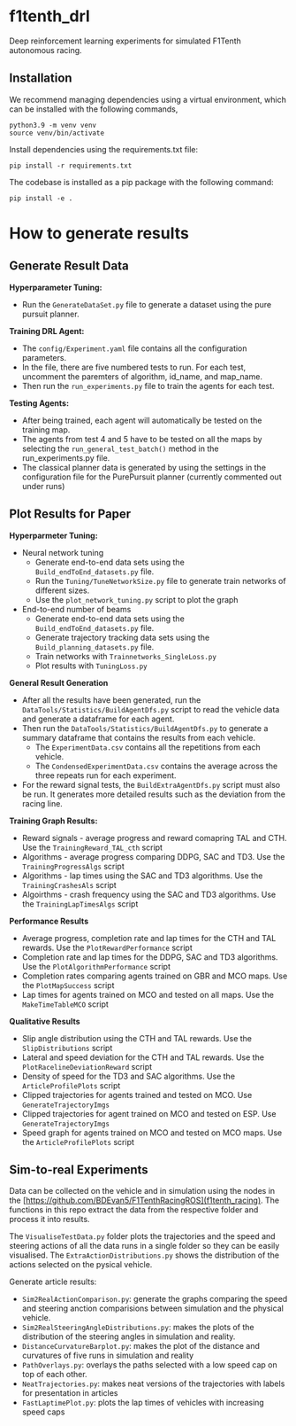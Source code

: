 # f1tenth_drl

Deep reinforcement learning experiments for simulated F1Tenth autonomous racing.


## Installation

We recommend managing dependencies using a virtual environment, which can be installed with the following commands,
```
python3.9 -m venv venv
source venv/bin/activate
```

Install dependencies using the requirements.txt file:

```
pip install -r requirements.txt
```
The codebase is installed as a pip package with the following command:
```
pip install -e .
```

# How to generate results

## Generate Result Data

**Hyperparameter Tuning:**
- Run the `GenerateDataSet.py` file to generate a dataset using the pure pursuit planner.

**Training DRL Agent:**
- The `config/Experiment.yaml` file contains all the configuration parameters.
- In the file, there are five numbered tests to run. For each test, uncomment the paremters of algorithm, id_name, and map_name.
- Then run the `run_experiments.py` file to train the agents for each test. 

**Testing Agents:**
- After being trained, each agent will automatically be tested on the training map.
- The agents from test 4 and 5 have to be tested on all the maps by selecting the `run_general_test_batch()` method in the run_experiments.py file.
- The classical planner data is generated by using the settings in the configuration file for the PurePursuit planner (currently commented out under runs)

## Plot Results for Paper

**Hyperparmeter Tuning:**

- Neural network tuning
    - Generate end-to-end data sets using the `Build_endToEnd_datasets.py` file.
    - Run the `Tuning/TuneNetworkSize.py` file to generate train networks of different sizes.
    -  Use the `plot_network_tuning.py` script to plot the graph 
- End-to-end number of beams
    - Generate end-to-end data sets using the `Build_endToEnd_datasets.py` file.
    - Generate trajectory tracking data sets using the `Build_planning_datasets.py` file.
    - Train networks with `Trainnetworks_SingleLoss.py`
    - Plot results with `TuningLoss.py`


**General Result Generation**
- After all the results have been generated, run the `DataTools/Statistics/BuildAgentDfs.py` script to read the vehicle data and generate a dataframe for each agent.
- Then run the `DataTools/Statistics/BuildAgentDfs.py` to generate a summary dataframe that contains the results from each vehicle.
    - The `ExperimentData.csv` contains all the repetitions from each vehicle.
    - The `CondensedExperimentData.csv` contains the average across the three repeats run for each experiment.
- For the reward signal tests, the `BuildExtraAgentDfs.py` script must also be run. It generates more detailed results such as the deviation from the racing line.


**Training Graph Results:**
- Reward signals - average progress and reward comapring TAL and CTH. Use the `TrainingReward_TAL_cth` script
- Algorithms - average progress comparing DDPG, SAC and TD3. Use the `TrainingProgressAlgs` script
- Algorithms - lap times using the SAC and TD3 algorithms. Use the `TrainingCrashesAls` script
- Algoirthms - crash frequency using the SAC and TD3 algorithms. Use the `TrainingLapTimesAlgs` script

**Performance Results** 
- Average progress, completion rate and lap times for the CTH and TAL rewards. Use the `PlotRewardPerformance` script
- Completion rate and lap times for the DDPG, SAC and TD3 algorithms. Use the `PlotAlgorithmPerformance` script
- Completion rates comparing agents trained on GBR and MCO maps. Use the `PlotMapSuccess` script
- Lap times for agents trained on MCO and tested on all maps. Use the `MakeTimeTableMCO` script


**Qualitative Results**
- Slip angle distribution using the CTH and TAL rewards. Use the `SlipDistributions` script
- Lateral and speed deviation for the CTH and TAL rewards. Use the `PlotRacelineDeviationReward` script
- Density of speed for the TD3 and SAC algorithms. Use the `ArticleProfilePlots` script
- Clipped trajectories for agents trained and tested on MCO. Use `GenerateTrajectoryImgs`
- Clipped trajectories for agent trained on MCO and tested on ESP. Use `GenerateTrajectoryImgs`
- Speed graph for agents trained on MCO and tested on MCO maps. Use the `ArticleProfilePlots` script


## Sim-to-real Experiments

Data can be collected on the vehicle and in simulation using the nodes in the [https://github.com/BDEvan5/F1TenthRacingROS](f1tenth_racing).
The functions in this repo extract the data from the respective folder and process it into results.

The `VisualiseTestData.py` folder plots the trajectories and the speed and steering actions of all the data runs in a single folder so they can be easily visualised.
The `ExtraActionDistributions.py` shows the distribution of the actions selected on the pysical vehicle.

Generate article results:
- `Sim2RealActionComparison.py`: generate the graphs comparing the speed and steering anction comparisions between simulation and the physical vehicle.
- `Sim2RealSteeringAngleDistributions.py`: makes the plots of the distribution of the steering angles in simulation and reality.
- `DistanceCurvatureBarplot.py`: makes the plot of the distance and curvatures of five runs in simulation and reality
- `PathOverlays.py`: overlays the paths selected with a low speed cap on top of each other.
- `NeatTrajectories.py`: makes neat versions of the trajectories with labels for presentation in articles
- `FastLaptimePlot.py`: plots the lap times of vehicles with increasing speed caps



